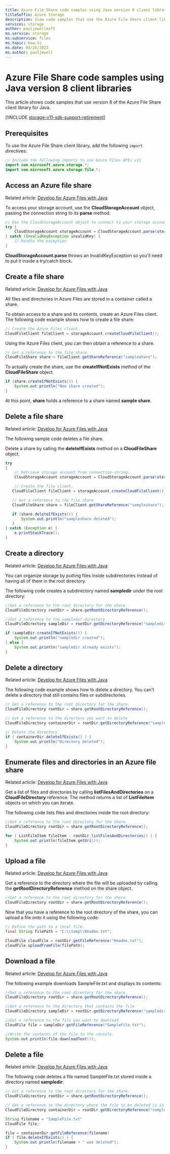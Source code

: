 ```yaml
---
title: Azure File Share code samples using Java version 8 client libraries
titleSuffix: Azure Storage
description: View code samples that use the Azure File Share client library for Java version 8.
services: storage
author: pauljewellmsft
ms.service: storage
ms.subservice: files
ms.topic: how-to
ms.date: 04/26/2023
ms.author: pauljewell
---
```


# Azure File Share code samples using Java version 8 client libraries

This article shows code samples that use version 8 of the Azure File Share client library for Java.

[!INCLUDE [storage-v11-sdk-support-retirement](../../../includes/storage-v11-sdk-support-retirement.md)]

## Prerequisites

To use the Azure File Share client library, add the following `import` directives:

```java
// Include the following imports to use Azure Files APIs v11
import com.microsoft.azure.storage.*;
import com.microsoft.azure.storage.file.*;
```

## Access an Azure file share

Related article: [Develop for Azure Files with Java](storage-java-how-to-use-file-storage.md#access-an-azure-file-share)

To access your storage account, use the **CloudStorageAccount** object, passing the connection string to its **parse** method.

```java
// Use the CloudStorageAccount object to connect to your storage account
try {
    CloudStorageAccount storageAccount = CloudStorageAccount.parse(storageConnectionString);
} catch (InvalidKeyException invalidKey) {
    // Handle the exception
}
```

**CloudStorageAccount.parse** throws an InvalidKeyException so you'll need to put it inside a try/catch block.

## Create a file share

Related article: [Develop for Azure Files with Java](storage-java-how-to-use-file-storage.md#create-a-file-share)

All files and directories in Azure Files are stored in a container called a share.

To obtain access to a share and its contents, create an Azure Files client. The following code example shows how to create a file share:

```java
// Create the Azure Files client.
CloudFileClient fileClient = storageAccount.createCloudFileClient();
```

Using the Azure Files client, you can then obtain a reference to a share.

```java
// Get a reference to the file share
CloudFileShare share = fileClient.getShareReference("sampleshare");
```

To actually create the share, use the **createIfNotExists** method of the **CloudFileShare** object.

```java
if (share.createIfNotExists()) {
    System.out.println("New share created");
}
```

At this point, **share** holds a reference to a share named **sample share**.

## Delete a file share

Related article: [Develop for Azure Files with Java](storage-java-how-to-use-file-storage.md#delete-a-file-share)

The following sample code deletes a file share.

Delete a share by calling the **deleteIfExists** method on a **CloudFileShare** object.

```java
try
{
    // Retrieve storage account from connection-string.
    CloudStorageAccount storageAccount = CloudStorageAccount.parse(storageConnectionString);

    // Create the file client.
   CloudFileClient fileClient = storageAccount.createCloudFileClient();

   // Get a reference to the file share
   CloudFileShare share = fileClient.getShareReference("sampleshare");

   if (share.deleteIfExists()) {
       System.out.println("sampleshare deleted");
   }
} catch (Exception e) {
    e.printStackTrace();
}
```

## Create a directory

Related article: [Develop for Azure Files with Java](storage-java-how-to-use-file-storage.md#create-a-directory)

You can organize storage by putting files inside subdirectories instead of having all of them in the root directory.

The following code creates a subdirectory named **sampledir** under the root directory:

```java
//Get a reference to the root directory for the share.
CloudFileDirectory rootDir = share.getRootDirectoryReference();

//Get a reference to the sampledir directory
CloudFileDirectory sampleDir = rootDir.getDirectoryReference("sampledir");

if (sampleDir.createIfNotExists()) {
    System.out.println("sampledir created");
} else {
    System.out.println("sampledir already exists");
}
```

## Delete a directory

Related article: [Develop for Azure Files with Java](storage-java-how-to-use-file-storage.md#delete-a-directory)

The following code example shows how to delete a directory. You can't delete a directory that still contains files or subdirectories.

```java
// Get a reference to the root directory for the share.
CloudFileDirectory rootDir = share.getRootDirectoryReference();

// Get a reference to the directory you want to delete
CloudFileDirectory containerDir = rootDir.getDirectoryReference("sampledir");

// Delete the directory
if ( containerDir.deleteIfExists() ) {
    System.out.println("Directory deleted");
}
```

## Enumerate files and directories in an Azure file share

Related article: [Develop for Azure Files with Java](storage-java-how-to-use-file-storage.md#enumerate-files-and-directories-in-an-azure-file-share)

Get a list of files and directories by calling **listFilesAndDirectories** on a **CloudFileDirectory** reference. The method returns a list of **ListFileItem** objects on which you can iterate. 

The following code lists files and directories inside the root directory:

```java
//Get a reference to the root directory for the share.
CloudFileDirectory rootDir = share.getRootDirectoryReference();

for ( ListFileItem fileItem : rootDir.listFilesAndDirectories() ) {
    System.out.println(fileItem.getUri());
}
```

## Upload a file

Related article: [Develop for Azure Files with Java](storage-java-how-to-use-file-storage.md#upload-a-file)

Get a reference to the directory where the file will be uploaded by calling the **getRootDirectoryReference** method on the share object.

```java
//Get a reference to the root directory for the share.
CloudFileDirectory rootDir = share.getRootDirectoryReference();
```

Now that you have a reference to the root directory of the share, you can upload a file onto it using the following code:

```java
// Define the path to a local file.
final String filePath = "C:\\temp\\Readme.txt";

CloudFile cloudFile = rootDir.getFileReference("Readme.txt");
cloudFile.uploadFromFile(filePath);
```

## Download a file

Related article: [Develop for Azure Files with Java](storage-java-how-to-use-file-storage.md#download-a-file)

The following example downloads SampleFile.txt and displays its contents:

```java
//Get a reference to the root directory for the share.
CloudFileDirectory rootDir = share.getRootDirectoryReference();

//Get a reference to the directory that contains the file
CloudFileDirectory sampleDir = rootDir.getDirectoryReference("sampledir");

//Get a reference to the file you want to download
CloudFile file = sampleDir.getFileReference("SampleFile.txt");

//Write the contents of the file to the console.
System.out.println(file.downloadText());
```

## Delete a file

Related article: [Develop for Azure Files with Java](storage-java-how-to-use-file-storage.md#delete-a-file)

The following code deletes a file named SampleFile.txt stored inside a directory named **sampledir**:

```java
// Get a reference to the root directory for the share.
CloudFileDirectory rootDir = share.getRootDirectoryReference();

// Get a reference to the directory where the file to be deleted is in
CloudFileDirectory containerDir = rootDir.getDirectoryReference("sampledir");

String filename = "SampleFile.txt"
CloudFile file;

file = containerDir.getFileReference(filename)
if ( file.deleteIfExists() ) {
    System.out.println(filename + " was deleted");
}
```